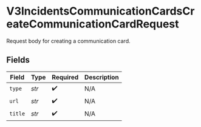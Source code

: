 # V3IncidentsCommunicationCardsCreateCommunicationCardRequest

Request body for creating a communication card.


## Fields

| Field              | Type               | Required           | Description        |
| ------------------ | ------------------ | ------------------ | ------------------ |
| `type`             | *str*              | :heavy_check_mark: | N/A                |
| `url`              | *str*              | :heavy_check_mark: | N/A                |
| `title`            | *str*              | :heavy_check_mark: | N/A                |